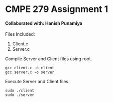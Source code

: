 # CMPE 279 Assignment 1

#### Collaborated with: Hanish Punamiya

Files Included:
1. Client.c
2. Server.c

Compile Server and Client files using root.

```
gcc client.c -o client
gcc server.c -o server
```

Execute Server and Client files.
```
sudo ./client
sudo ./server
```

